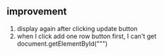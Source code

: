 ## improvement
1. display again after clicking update button
2. when I click add one row button first, I can't get document.getElementById(""")